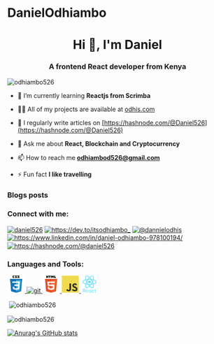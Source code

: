 # DanielOdhiambo
<h1 align="center">Hi 👋, I'm Daniel</h1>
<h3 align="center">A frontend React developer from Kenya</h3>

<p align="left"> <img src="https://komarev.com/ghpvc/?username=odhiambo526&label=Profile%20views&color=0e75b6&style=flat" alt="odhiambo526" /> </p>

- 🌱 I’m currently learning **Reactjs from Scrimba**

- 👨‍💻 All of my projects are available at [odhis.com](odhis.com)

- 📝 I regularly write articles on [https://hashnode.com/@Daniel526](https://hashnode.com/@Daniel526)

- 💬 Ask me about **React, Blockchain and Cryptocurrency**

- 📫 How to reach me **odhiambod526@gmail.com**

- ⚡ Fun fact **I like travelling**

### Blogs posts
<!-- BLOG-POST-LIST:START -->
<!-- BLOG-POST-LIST:END -->

<h3 align="left">Connect with me:</h3>
<p align="left">
<a href="https://codepen.io/daniel526" target="blank"><img align="center" src="https://raw.githubusercontent.com/rahuldkjain/github-profile-readme-generator/master/src/images/icons/Social/codepen.svg" alt="daniel526" height="30" width="40" /></a>
<a href="https://dev.to/https://dev.to/itsodhiambo_" target="blank"><img align="center" src="https://raw.githubusercontent.com/rahuldkjain/github-profile-readme-generator/master/src/images/icons/Social/devto.svg" alt="https://dev.to/itsodhiambo_" height="30" width="40" /></a>
<a href="https://twitter.com/@dannielodhis" target="blank"><img align="center" src="https://raw.githubusercontent.com/rahuldkjain/github-profile-readme-generator/master/src/images/icons/Social/twitter.svg" alt="@dannielodhis" height="30" width="40" /></a>
<a href="https://linkedin.com/in/https://www.linkedin.com/in/daniel-odhiambo-978100194/" target="blank"><img align="center" src="https://raw.githubusercontent.com/rahuldkjain/github-profile-readme-generator/master/src/images/icons/Social/linked-in-alt.svg" alt="https://www.linkedin.com/in/daniel-odhiambo-978100194/" height="30" width="40" /></a>
<a href="https://hashnode.com/https://hashnode.com/@daniel526" target="blank"><img align="center" src="https://raw.githubusercontent.com/rahuldkjain/github-profile-readme-generator/master/src/images/icons/Social/hashnode.svg" alt="https://hashnode.com/@daniel526" height="30" width="40" /></a>
</p>

<h3 align="left">Languages and Tools:</h3>
<p align="left"> <a href="https://www.w3schools.com/css/" target="_blank" rel="noreferrer"> <img src="https://raw.githubusercontent.com/devicons/devicon/master/icons/css3/css3-original-wordmark.svg" alt="css3" width="40" height="40"/> </a> <a href="https://git-scm.com/" target="_blank" rel="noreferrer"> <img src="https://www.vectorlogo.zone/logos/git-scm/git-scm-icon.svg" alt="git" width="40" height="40"/> </a> <a href="https://www.w3.org/html/" target="_blank" rel="noreferrer"> <img src="https://raw.githubusercontent.com/devicons/devicon/master/icons/html5/html5-original-wordmark.svg" alt="html5" width="40" height="40"/> </a> <a href="https://developer.mozilla.org/en-US/docs/Web/JavaScript" target="_blank" rel="noreferrer"> <img src="https://raw.githubusercontent.com/devicons/devicon/master/icons/javascript/javascript-original.svg" alt="javascript" width="40" height="40"/> </a> <a href="https://reactjs.org/" target="_blank" rel="noreferrer"> <img src="https://raw.githubusercontent.com/devicons/devicon/master/icons/react/react-original-wordmark.svg" alt="react" width="40" height="40"/> </a> </p>

<p>&nbsp;<img align="center" src="https://github-readme-stats.vercel.app/api?username=odhiambo526&show_icons=true&locale=en" alt="odhiambo526" /></p>

<p><img align="center" src="https://github-readme-streak-stats.herokuapp.com/?user=odhiambo526&" alt="odhiambo526" /></p>


[![Anurag's GitHub stats](https://github-readme-stats.vercel.app/api?username=daniel)](https://github.com/anuraghazra/github-readme-stats)
